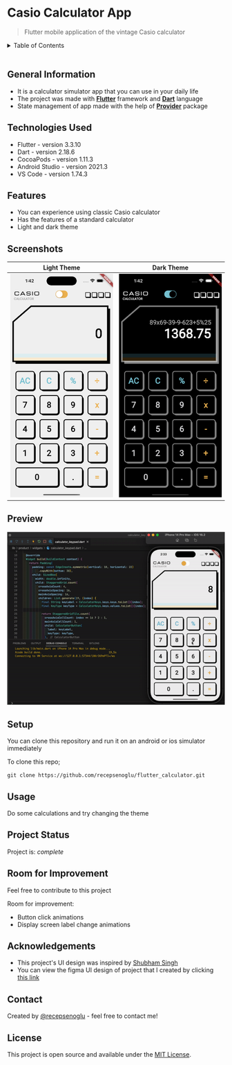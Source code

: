 # Casio Calculator App
> Flutter mobile application of the vintage Casio calculator

<details>
<summary>Table of Contents</summary>

* [General Info](#general-information)
* [Technologies Used](#technologies-used)
* [Features](#features)
* [Screenshots](#screenshots)
* [Preview](#preview)
* [Setup](#setup)
* [Usage](#usage)
* [Project Status](#project-status)
* [Room for Improvement](#room-for-improvement)
* [Acknowledgements](#acknowledgements)
* [Contact](#contact)
* [License](#license)
</details>

<br>

## General Information
- It is a calculator simulator app that you can use in your daily life
- The project was made with [**Flutter**](https://flutter.dev) framework and [**Dart**](https://dart.dev) language
- State management of app made with the help of [**Provider**](https://pub.dev/packages/provider) package 


## Technologies Used
- Flutter - version 3.3.10
- Dart - version 2.18.6
- CocoaPods - version 1.11.3
- Android Studio - version 2021.3
- VS Code - version 1.74.3


## Features
- You can experience using classic Casio calculator
- Has the features of a standard calculator
- Light and dark theme


## Screenshots
Light Theme             |  Dark Theme
:-------------------------:|:-------------------------:
<img src="./preview/light_theme.png" width=300/> | <img src="./preview/dark_theme.png" width=300/>

## Preview
<img src="./preview/calculator_use.gif" width=900/>


## Setup
You can clone this repository and run it on an android or ios simulator immediately

To clone this repo;

```
git clone https://github.com/recepsenoglu/flutter_calculator.git
```

## Usage
Do some calculations and try changing the theme


## Project Status
Project is: _complete_


## Room for Improvement
Feel free to contribute to this project

Room for improvement:
- Button click animations
- Display screen label change animations


## Acknowledgements
- This project's UI design was inspired by [Shubham Singh](https://www.patreon.com/shubham_iosdev)
- You can view the figma UI design of project that I created by clicking [this link](https://www.figma.com/file/OlzlBexszTvdMqKbgHXiW4/Casio-Calculator-Design?node-id=0%3A1&t=dgzvIzmJdDW1drqZ-1)

## Contact
Created by [@recepsenoglu](https://github.com/recepsenoglu) - feel free to contact me!

## License
This project is open source and available under the [MIT License](https://github.com/recepsenoglu/flutter_calculator/blob/main/LICENSE).
